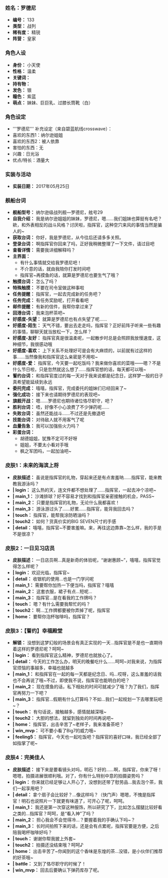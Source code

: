 ### 姓名：罗德尼
* **编号：** 133
* **类型：** 战列
* **稀有度：** 精锐
* **阵营：** 皇家


### 角色人设
* **身份：** 小天使
* **性格：** 温柔
* **关键词：** 
* **持有物：** 
* **发色：** 银
* **瞳色：** 紫蓝
* **萌点：** 妹妹、巨巨乳、过膝长筒靴（白）


### 角色设定
* '''罗德尼''' 补充设定（来自碧蓝航线crosswave）：
* 喜欢的东西1：纳尔逊姐姐
* 喜欢的东西2：被人依靠
* 害怕的东西：无
* 兴趣：日光浴
* 优点/特长：酒量大


### 实装与活动
* **实装日期：** 2017年05月25日


### 舰船台词
* **舰船型号：** 纳尔逊级战列舰—罗德尼，舷号29
* **自我介绍：** 我是纳尔逊姐姐的妹妹，罗德尼，嗯……我们姐妹也算挺有名吧？欸，和外表相反的战斗风格？讨厌啦，指挥官，这种空穴来风的事情当然是骗人的~
* **获取台词：** 你好，我是罗德尼，从今往后还请多多关照。
* **登录台词：** 啊指挥官你回来了吗，正好我稍微整理了一下文件，请过目吧
* **查看详情：** 需要我详细解释吗？
* **主界面：**
  * 有什么事情就交给我罗德尼吧！
  * 不介意的话，就由我陪你打发时间吧
  * 指挥官~再摸鱼的话，就算是罗德尼也要生气了哦？
* **触摸台词：** 怎么了吗？
* **特殊触摸：** 不要在司令室做这种事啦
* **任务提醒：** 指挥官，一起去完成新的任务吧？
* **任务完成：** 有任务奖励呢，打开看看吧
* **邮件提醒：** 有新的信件，我帮你拿过来了
* **回港台词：** 我来泡杯茶吧~
* **好感度-失望：** 就算是罗德尼也有点失望了呢……
* **好感度-陌生：** 天气不错，要出去走走吗，指挥官？正好前阵子听来一些有趣的事情，聊聊天就当放松一下，怎么样？
* **好感度-友好：** 指挥官真是很温柔呢，一起散步时总是会照顾我放慢速度，这种细节，我很感动哦
* **好感度-喜欢：** 上下关系不处理好可是会有大麻烦的，以前就有过这样的事……当然像我和指挥官这么亲密是不用啦~
* **好感度-爱：** 指挥官，今天要一起吃饭吗？我来做你喜欢的菜哦——嗯？不是什么节日啦，只是忽然就这么想了……指挥官想的话，每天都可以哦~
* **誓约台词：** 和指挥官度过的每一天对于我来说都是纪念日，这样梦一般的日子真希望能延续到永远
* **委托完成：** 嘻嘻，指挥官，完成委托的姐妹们已经回来了~
* **强化成功：** 接下来也请期待罗德尼的表现吧~
* **旗舰开战：** 嗯……罗德尼也期待诸位恪尽职守，吧？
* **胜利台词：** 唔，好像不小心浪费了不少弹药呢……
* **失败台词：** 虽然还能战斗……不过还是先撤退吧
* **技能台词：** 对待敌人就不用客气了呢
* **血量告急：** 我可以加强些火力吗？
* **彩蛋台词：**
  * 胡德姐姐，犹豫不定可不好呀
  * 姐姐，不要太小看对手哦
  * 枫之军团吗，一起加油吧~


### 皮肤1：未来的海滨上将
* **皮肤描述：** 虽说是指挥官的礼物，穿起来还是有点害羞呐……指挥官，能来教教我游泳吗？
* **| login：** 这么热的天，连文件都不想处理了……指挥官，一起去冲个凉吧~
* **| main_1：** 沙滩排球？好不容易才找到和指挥官亲密接触的机会，PASS~
* **| main_2：** 只要是指挥官的礼物，无论什么我都喜欢！
* **| main_3：** 游泳游过头了……好累……指挥官，能背我回去吗？
* **| touch：** 指挥官，能帮我涂防晒油吗？
* **| touch2：** 如何？货真价实的BIG SEVEN尺寸的手感
* **| detail：** 嘻嘻，指挥官~不要害羞嘛。来，再往这边靠靠~怎么样，我的手是不是很凉？


### 皮肤2：一日见习店员
* **皮肤描述：** 一日店员啊…真是新奇的体验呢，“谢谢惠顾~”，嘻嘻，指挥官觉得怎么样呢？
* **| login：** 欢迎光临，指挥官~
* **| detail：** 收银机的使用…也是一门学问呢
* **| main_1：** 需要帮你加热一下便当吗，指挥官？嘻嘻
* **| main_2：** 这套衣服，裙子有点…短呢…
* **| main_3：** 指挥官…是在看我的工作牌吗？
* **| touch：** 嗯？有什么需要我帮忙的吗？
* **| touch2：** 啊…工作牌都要被你弄掉了呢，指挥官
* **| home：** 要帮你泡杯咖啡吗，指挥官？


### 皮肤3：【誓约】幸福殿堂
* **解锁：** 没想到这梦幻般的场景会有真正实现的一天…指挥官是不是也一直期待着这样的罗德尼呢？呵呵~
* **| login：** 看到指挥官这么精神，罗德尼也就放心了。
* **| detail：** 今天的工作怎么办，明天的晚餐吃什么……呵呵~对我来说，为指挥官烦恼的事越多，幸福也就越多
* **| main_1：** 和指挥官在一起的每一天都是纪念日、吗…哎呀，这么害羞的话我也不会再说了哦~不过，即使我不说，指挥官也能明白的吧？
* **| main_2：** 现在摸鱼的话，私下相处的时间可就减少了哦？为了我们，指挥官再努力一下吧？
* **| main_3：** 指挥官…假期有什么打算吗？不如…我们一起规划一下去哪里玩吧~？
* **| touch：** 有句话说，接触越多，感情就越深哦~
* **| touch2：** 大胆的想法，就留到独处的时间再说吧~
* **| home：** 指挥官，出击辛苦了~老样子，我来准备茶吧？
* **| win_mvp：** 可不要小看了Big7的威力哦~
* **| feeling5：** 指挥官，今天也一起吃饭吧？指挥官的喜好口味，我已经全部了如指掌了呢~


### 皮肤4：完美佳人
* **皮肤描述：** 接下来是要看镜头对吗，明石？好的……啊，指挥官，你来了呀！嗯嗯，拍摄进展很顺利哦。对了，你有什么特别中意的拍摄姿势吗？
* **| login：** 你来就已经足够让人开心了，没想到还带了慰劳品…我去泡个茶，我们一起享用吧？
* **| detail：** 拿个扇子会比较好？…像这样吗？（快门声）嗯嗯，不愧是指挥官！明石也说照片一下就更有味道了，可开心了呢，呵呵。
* **| main_1：** 我还是第一次穿这种服饰，所以研究了下，比如怎么摆腿比较好看之类的…指挥官？呵呵，是“看入神”了吗？
* **| main_2：** 担心我会不会觉得冷…？要握着我的手确认下吗~？
* **| main_3：** 长时间拍照下来的话，还是会有点累呢，指挥官要是方便，之后陪我喝杯咖啡好吗？
* **| touch：** 谢谢你帮我披上外套~
* **| touch2：** 拍摄还没结束哦？呵呵♪
* **| home：** 出击辛苦了~你闻到的这个香味是东煌的茶…没错，是小伙伴们推荐的好茶哦~
* **| battle：** 又到了恪尽职守的时候了！
* **| win_mvp：** 回去后要确认下弹药库存了呢。
